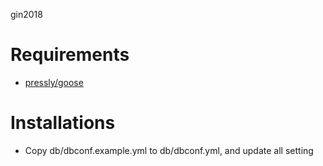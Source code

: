 gin2018

# Requirements
- [pressly/goose](https://github.com/pressly/goose)

# Installations
- Copy db/dbconf.example.yml to db/dbconf.yml, and update all setting
